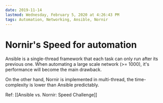 ```yaml
---
date: 2019-11-14
lastmod: Wednesday, February 5, 2020 at 4:26:43 PM
tags: Automation, Networking, Ansible, Nornir
---
```

# Nornir's Speed for automation

Ansible is a single-thread framework that each task can only run after its previous one. When automating a large scale network (>= 1000), it's performance will become the main drawback.

On the other hand, Nornir is implemented in multi-thread, the time-complexity is lower than Ansible predictably.

Ref: [[Ansible vs. Nornir: Speed Challenge]]
